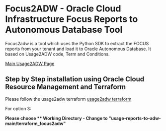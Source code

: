 # Focus2ADW - Oracle Cloud Infrastructure Focus Reports to Autonomous Database Tool

Focus2adw is a tool which uses the Python SDK to extract the FOCUS reports from your tenant and load it to Oracle Autonomous Database. It based on Usage2ADW code, Term and Conditions.

[Main Usage2ADW Page](https://github.com/oracle-samples/usage-reports-to-adw) 


## Step by Step installation using Oracle Cloud Resource Management and Terraform

Please follow the usage2adw terraform [usage2adw terraform](https://github.com/oracle-samples/usage-reports-to-adw/blob/main/step_by_step_terraform.md) 

For option 3:

**Please choose ** Working Directory - Change to "usage-reports-to-adw-main/terraform_focus2adw"**

